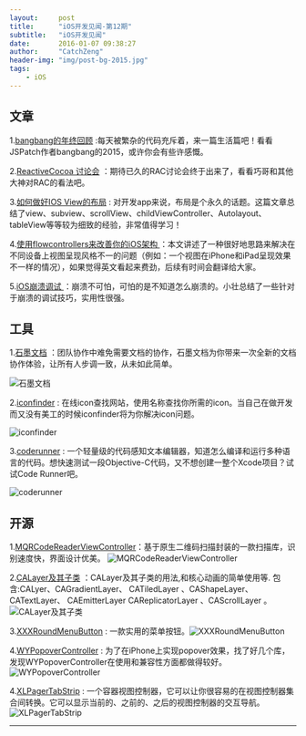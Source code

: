 ```yaml
---
layout:     post
title:      "iOS开发见闻-第12期"
subtitle:   "iOS开发见闻"
date:       2016-01-07 09:38:27 
author:     "CatchZeng"
header-img: "img/post-bg-2015.jpg"
tags:
    - iOS
---
```


## 文章
1.[bangbang的年终回顾](http://blog.cnbang.net/living/2970/) :每天被繁杂的代码充斥着，来一篇生活篇吧！看看JSPatch作者bangbang的2015，或许你会有些许感慨。

2.[ReactiveCocoa 讨论会](http://blog.devtang.com/blog/2016/01/03/reactive-cocoa-discussion/) ：期待已久的RAC讨论会终于出来了，看看巧哥和其他大神对RAC的看法吧。

3.[如何做好IOS View的布局](http://blog.cnbluebox.com/blog/2015/09/18/howtolayoutview/) : 对开发app来说，布局是个永久的话题。这篇文章总结了view、subview、scrollView、childViewController、Autolayout、tableView等等较为细致的经验，非常值得学习！

4.[使用flowcontrollers来改善你的iOS架构 ](http://merowing.info/2016/01/improve-your-ios-architecture-with-flowcontrollers/) ：本文讲述了一种很好地思路来解决在不同设备上视图呈现风格不一的问题（例如：一个视图在iPhone和iPad呈现效果不一样的情况），如果觉得英文看起来费劲，后续有时间会翻译给大家。

5.[iOS崩溃调试 ](http://www.jianshu.com/p/77660e626874#) ：崩溃不可怕，可怕的是不知道怎么崩溃的。小壮总结了一些针对于崩溃的调试技巧，实用性很强。




## 工具
1.[石墨文档](https://shimo.im/) ：团队协作中难免需要文档的协作，石墨文档为你带来一次全新的文档协作体验，让所有人步调一致，从未如此简单。

![石墨文档](http://upload-images.jianshu.io/upload_images/943491-4e210d9a72f1ce87.png?imageMogr2/auto-orient/strip%7CimageView2/2/w/1240)

2.[iconfinder](https://www.iconfinder.com/) : 在线icon查找网站，使用名称查找你所需的icon。当自己在做开发而又没有美工的时候iconfinder将为你解决icon问题。

![iconfinder](http://upload-images.jianshu.io/upload_images/943491-d5313eaf185090fb.png?imageMogr2/auto-orient/strip%7CimageView2/2/w/1240)



3.[coderunner](http://www.jb51.net/softs/265717.html) :  一个轻量级的代码感知文本编辑器，知道怎么编译和运行多种语言的代码。想快速测试一段Objective-C代码，又不想创建一整个Xcode项目？试试Code Runner吧。

![coderunner](http://upload-images.jianshu.io/upload_images/943491-a77e0a2cd8ab73b0.png?imageMogr2/auto-orient/strip%7CimageView2/2/w/1240)


## 开源
1.[MQRCodeReaderViewController](https://github.com/zhengjinghua/MQRCodeReaderViewController)：基于原生二维码扫描封装的一款扫描库，识别速度快，界面设计优美。
![MQRCodeReaderViewController](https://camo.githubusercontent.com/1c5d9e98f640e775bcba6dfcd1b097a6b675986b/687474703a2f2f37786e6664632e636f6d312e7a302e676c622e636c6f7564646e2e636f6d2f7172636f64655f73637265656e73686f742e676966)


2.[CALayer及其子类](http://code.cocoachina.com/view/128968) ：CALayer及其子类的用法,和核心动画的简单使用等. 包含:CALyer、CAGradientLayer、 CATiledLayer 、CAShapeLayer、 CATextLayer、 CAEmitterLayer CAReplicatorLayer 、CAScrollLayer 。
![CALayer及其子类](http://code.cocoachina.com/uploads/attachments/20160105/128968/916fe1dbc63e14ef0ea919b7c9c563c2.gif) 

3.[XXXRoundMenuButton](https://github.com/zsy78191/XXXRoundMenuButton/) : 一款实用的菜单按钮。![XXXRoundMenuButton](https://raw.githubusercontent.com/zsy78191/XXXRoundMenuButton/master/XXXRoundMenu.gif) 

4.[WYPopoverController](https://github.com/sammcewan/WYPopoverController) : 为了在iPhone上实现popover效果，找了好几个库，发现WYPopoverController在使用和兼容性方面都做得较好。
![WYPopoverController](https://camo.githubusercontent.com/43c604f9b8e72cd52dd8dd4f9f0bd268659655fa/68747470733a2f2f7261772e6769746875622e636f6d2f6e69636f6c61736368656e676465762f5759506f706f766572436f6e74726f6c6c65722f6d61737465722f73637265656e73686f74732f7779706f706f7665725f73637265656e73686f745f322e706e67)

4.[XLPagerTabStrip](https://github.com/xmartlabs/XLPagerTabStrip) : 一个容器视图控制器，它可以让你很容易的在视图控制器集合间转换。它可以显示当前的、之前的、之后的视图控制器的交互导航。
![XLPagerTabStrip](https://github.com/xmartlabs/XLPagerTabStrip/raw/master/XLPagerTabStrip/Demo/PagerSlidingTabStrip.gif)





----------